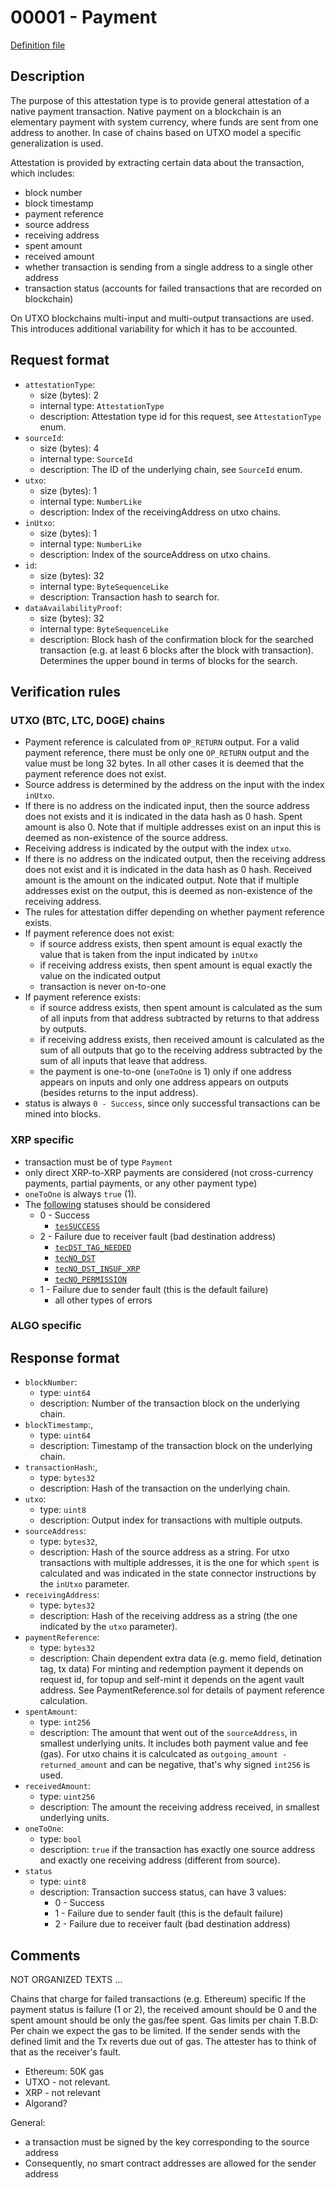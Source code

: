 
# 00001 - Payment

[Definition file](../../lib/verification/attestation-types/t-00001-payment.ts)

## Description

The purpose of this attestation type is to provide general attestation of a native payment transaction. Native payment on a blockchain is an elementary payment with system currency, where funds are sent from one address to another. In case of chains based on UTXO model a specific generalization is used.

Attestation is provided by extracting certain data about the transaction, which includes:
- block number
- block timestamp
- payment reference
- source address
- receiving address
- spent amount
- received amount
- whether transaction is sending from a single address to a single other address
- transaction status (accounts for failed transactions that are recorded on blockchain)

On UTXO blockchains multi-input and multi-output transactions are used. This introduces additional variability for which it has to be accounted.

<!-- of a proof is given a transaction id attestation provider should  a native payment on a blockchain - a payment in the system currency. The payment is identified by a transaction id.


to a specific destination which is marked by payment reference. This resembles usual payments in banking systems where a receiving entity, who typically does not have knowledge of the sender's address, prescribes a payment reference (called also message, destination tag or memo). The payment reference is used by the receiver to uniquely identify the payment transaction and match to the receiver, to which the payment reference was sent prior to the payment.  -->

## Request format

- `attestationType`:
  - size (bytes): 2
  - internal type: `AttestationType`  
  - description: Attestation type id for this request, see `AttestationType` enum.
- `sourceId`:
  - size (bytes): 4
  - internal type: `SourceId`
  - description: The ID of the underlying chain, see `SourceId` enum.
- `utxo`:
  - size (bytes): 1
  - internal type: `NumberLike`
  - description: Index of the receivingAddress on utxo chains.
- `inUtxo`:
  - size (bytes): 1
  - internal type: `NumberLike`
  - description: Index of the sourceAddress on utxo chains.
- `id`:
  - size (bytes): 32
  - internal type: `ByteSequenceLike`
  - description: Transaction hash to search for.
- `dataAvailabilityProof`:
  - size (bytes): 32
  - internal type: `ByteSequenceLike`
  - description: Block hash of the confirmation block for the searched transaction (e.g. at least 6 blocks after the block with transaction). Determines the upper bound in terms of blocks for the search.

## Verification rules

### UTXO (BTC, LTC, DOGE) chains

- Payment reference is calculated from `OP_RETURN` output. For a valid payment reference, there must be only one `OP_RETURN` output and the value must be long 32 bytes. In all other cases it is deemed that the payment reference does not exist.
- Source address is determined by the address on the input with the index `inUtxo`. 
- If there is no address on the indicated input, then the source address does not exists and it is indicated in the data hash as 0 hash. Spent amount is also 0. Note that if multiple addresses exist on an input this is deemed as non-existence of the source address.
- Receiving address is indicated by the output with the index `utxo`. 
- If there is no address on the indicated output, then the receiving address does not exist and it is indicated in the data hash as 0 hash. Received amount is the amount on the indicated output. Note that if multiple addresses exist on the output, this is deemed as non-existence of the receiving address.
- The rules for attestation differ depending on whether payment reference exists. 
- If payment reference does not exist:
   - if source address exists, then spent amount is equal exactly the value that is taken from the input indicated by `inUtxo`
   - if receiving address exists, then spent amount is equal exactly the value on the indicated output
   - transaction is never on-to-one
- If payment reference exists:
  - if source address exists, then spent amount is calculated as the sum of all inputs from that address subtracted by returns to that address by outputs.
  - if receiving address exists, then received amount is calculated as the sum of all outputs that go to the receiving address subtracted by the sum of all inputs that leave that address.
  - the payment is one-to-one (`oneToOne` is 1) only if one address appears on inputs and only one address appears on outputs (besides returns to the input address).
- status is always `0 - Success`, since only successful transactions can be mined into blocks.

### XRP specific

- transaction must be of type `Payment`
- only direct XRP-to-XRP payments are considered (not cross-currency payments, partial payments, or any other payment type)
- `oneToOne` is always `true` (1).
- The [following](https://xrpl.org/transaction-results.html) statuses should be considered
  - 0 - Success
    - [`tesSUCCESS`](https://xrpl.org/tes-success.html)
  - 2 - Failure due to receiver fault (bad destination address)
    - [`tecDST_TAG_NEEDED`](https://xrpl.org/tec-codes.html)
    - [`tecNO_DST`](https://xrpl.org/tec-codes.html)
    - [`tecNO_DST_INSUF_XRP`](https://xrpl.org/tec-codes.html)
    - [`tecNO_PERMISSION`](https://xrpl.org/tec-codes.html)
  - 1 - Failure due to sender fault (this is the default failure)
    - all other types of errors

### ALGO specific


## Response format

- `blockNumber`:
  - type: `uint64`
  - description: Number of the transaction block on the underlying chain.
- `blockTimestamp`:,
  - type: `uint64`
  - description: Timestamp of the transaction block on the underlying chain.
- `transactionHash`:,
  - type: `bytes32`
  - description: Hash of the transaction on the underlying chain.
- `utxo`:
  - type: `uint8`
  - description: Output index for transactions with multiple outputs.
- `sourceAddress`:
  - type: `bytes32`,
  - description: Hash of the source address as a string. For utxo transactions with multiple addresses, it is the one for which `spent` is calculated and was indicated in the state connector instructions by the `inUtxo` parameter.
- `receivingAddress`:
  - type: `bytes32`
  - description: Hash of the receiving address as a string (the one indicated by the `utxo` parameter).
- `paymentReference`: 
  - type: `bytes32`
  - description: Chain dependent extra data (e.g. memo field, detination tag, tx data) For minting and redemption payment it depends on request id, for topup and self-mint it depends on the agent vault address. See PaymentReference.sol for details of payment reference calculation.
- `spentAmount`:
  - type: `int256`
  - description: The amount that went out of the `sourceAddress`, in smallest underlying units. It includes both payment value and fee (gas). For utxo chains it is calculcated as `outgoing_amount - returned_amount` and can be negative, that's why signed `int256` is used.
- `receivedAmount`:
  - type: `uint256`
  - description: The amount the receiving address received, in smallest underlying units.
- `oneToOne`:
  - type: `bool`
  - description: `true` if the transaction has exactly one source address and 
exactly one receiving address (different from source).
- `status`
  - type: `uint8`
  - description: Transaction success status, can have 3 values:
    - 0 - Success
    - 1 - Failure due to sender fault (this is the default failure)
    - 2 - Failure due to receiver fault (bad destination address)

## Comments

NOT ORGANIZED TEXTS ...

Chains that charge for failed transactions (e.g. Ethereum) specific
If the payment status is failure (1 or 2), the received amount should be 0 and the spent amount should be only the gas/fee spent.
Gas limits per chain T.B.D:
Per chain we expect the gas to be limited. If the sender sends with the defined limit and the Tx reverts due out of gas. The attester has to think of that as the receiver's fault.
- Ethereum: 50K gas
- UTXO - not relevant.
- XRP - not relevant
- Algorand?

General:
- a transaction must be signed by the key corresponding to the source address
- Consequently, no smart contract addresses are allowed for the sender address 
